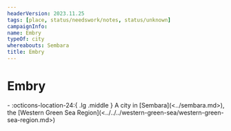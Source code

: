 ```yaml
---
headerVersion: 2023.11.25
tags: [place, status/needswork/notes, status/unknown]
campaignInfo:
name: Embry
typeOf: city
whereabouts: Sembara
title: Embry
---
```

# Embry
<div class="grid cards ext-narrow-margin ext-one-column" markdown>
-    :octicons-location-24:{ .lg .middle } A city in [Sembara](<../sembara.md>), the [Western Green Sea Region](<../../../western-green-sea/western-green-sea-region.md>)  
</div>


